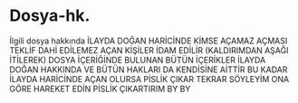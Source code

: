 # Dosya-hk.
İlgili dosya hakkında
İLAYDA DOĞAN HARİCİNDE KİMSE AÇAMAZ AÇMASI TEKLİF DAHİ EDİLEMEZ AÇAN KİŞİLER İDAM EDİLİR (KALDIRIMDAN AŞAĞI İTİLEREK)
DOSYA İÇERİĞİNDE BULUNAN BÜTÜN İÇERİKLER İLAYDA DOĞAN HAKKINDA VE BÜTÜN HAKLARI DA KENDİSİNE AİTTİR 
BU KADAR İLAYDA HARİCİNDE AÇAN OLURSA PİSLİK ÇIKAR TEKRAR SÖYLEYİM ONA GÖRE HAREKET EDİN PİSLİK ÇIKARTIRIM 
BY BY
